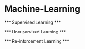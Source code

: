 # Machine-Learning
*** Supervised Learning ***

*** Unsupervised Learning ***

*** Re-inforcement Learning *** 
